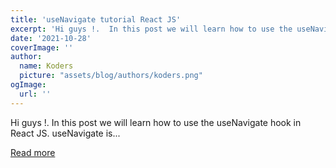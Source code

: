 ```yaml
---
title: 'useNavigate tutorial React JS'
excerpt: 'Hi guys !.  In this post we will learn how to use the useNavigate hook in React JS. useNavigate is...'
date: '2021-10-28'
coverImage: ''
author:
  name: Koders
  picture: "assets/blog/authors/koders.png"
ogImage:
  url: ''
---
```


Hi guys !.  In this post we will learn how to use the useNavigate hook in React JS. useNavigate is...

[Read more](https://dev.to/salehmubashar/usenavigate-tutorial-react-js-aop)
